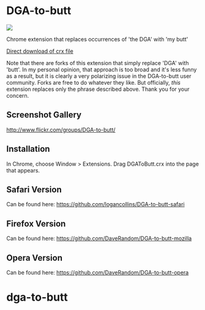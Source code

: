 DGA-to-butt
=============

![](logo.png)

Chrome extension that replaces occurrences of 'the DGA' with 'my butt'

[Direct download of crx file](https://github.com/panicsteve/DGA-to-butt/blob/master/DGAToButt.crx?raw=true)

Note that there are forks of this extension that simply replace 'DGA' with 'butt'.
In my personal opinion, that approach is too broad and it's less funny as a result, but it is clearly a very
polarizing issue in the DGA-to-butt user community.  Forks are free to do whatever they like.  But officially, _this_ extension replaces only the phrase described above. Thank you for your concern.

Screenshot Gallery
------------------

http://www.flickr.com/groups/DGA-to-butt/

Installation
------------

In Chrome, choose Window > Extensions.  Drag DGAToButt.crx into the page that appears.

Safari Version
--------------

Can be found here: https://github.com/logancollins/DGA-to-butt-safari

Firefox Version
---------------

Can be found here: https://github.com/DaveRandom/DGA-to-butt-mozilla


Opera Version
---------------

Can be found here: https://github.com/DaveRandom/DGA-to-butt-opera
# dga-to-butt
